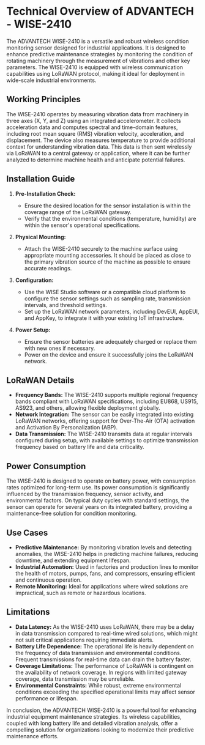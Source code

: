 # Technical Overview of ADVANTECH - WISE-2410

The ADVANTECH WISE-2410 is a versatile and robust wireless condition monitoring sensor designed for industrial applications. It is designed to enhance predictive maintenance strategies by monitoring the condition of rotating machinery through the measurement of vibrations and other key parameters. The WISE-2410 is equipped with wireless communication capabilities using LoRaWAN protocol, making it ideal for deployment in wide-scale industrial environments.

## Working Principles

The WISE-2410 operates by measuring vibration data from machinery in three axes (X, Y, and Z) using an integrated accelerometer. It collects acceleration data and computes spectral and time-domain features, including root mean square (RMS) vibration velocity, acceleration, and displacement. The device also measures temperature to provide additional context for understanding vibration data. This data is then sent wirelessly via LoRaWAN to a central gateway or application, where it can be further analyzed to determine machine health and anticipate potential failures.

## Installation Guide

1. **Pre-Installation Check:**
   - Ensure the desired location for the sensor installation is within the coverage range of the LoRaWAN gateway.
   - Verify that the environmental conditions (temperature, humidity) are within the sensor's operational specifications.

2. **Physical Mounting:**
   - Attach the WISE-2410 securely to the machine surface using appropriate mounting accessories. It should be placed as close to the primary vibration source of the machine as possible to ensure accurate readings.

3. **Configuration:**
   - Use the WISE Studio software or a compatible cloud platform to configure the sensor settings such as sampling rate, transmission intervals, and threshold settings.
   - Set up the LoRaWAN network parameters, including DevEUI, AppEUI, and AppKey, to integrate it with your existing IoT infrastructure.

4. **Power Setup:**
   - Ensure the sensor batteries are adequately charged or replace them with new ones if necessary.
   - Power on the device and ensure it successfully joins the LoRaWAN network.

## LoRaWAN Details

- **Frequency Bands:** The WISE-2410 supports multiple regional frequency bands compliant with LoRaWAN specifications, including EU868, US915, AS923, and others, allowing flexible deployment globally.
- **Network Integration:** The sensor can be easily integrated into existing LoRaWAN networks, offering support for Over-The-Air (OTA) activation and Activation By Personalization (ABP).
- **Data Transmission:** The WISE-2410 transmits data at regular intervals configured during setup, with available settings to optimize transmission frequency based on battery life and data criticality.

## Power Consumption

The WISE-2410 is designed to operate on battery power, with consumption rates optimized for long-term use. Its power consumption is significantly influenced by the transmission frequency, sensor activity, and environmental factors. On typical duty cycles with standard settings, the sensor can operate for several years on its integrated battery, providing a maintenance-free solution for condition monitoring.

## Use Cases

- **Predictive Maintenance:** By monitoring vibration levels and detecting anomalies, the WISE-2410 helps in predicting machine failures, reducing downtime, and extending equipment lifespan.
- **Industrial Automation:** Used in factories and production lines to monitor the health of motors, pumps, fans, and compressors, ensuring efficient and continuous operation.
- **Remote Monitoring:** Ideal for applications where wired solutions are impractical, such as remote or hazardous locations.

## Limitations

- **Data Latency:** As the WISE-2410 uses LoRaWAN, there may be a delay in data transmission compared to real-time wired solutions, which might not suit critical applications requiring immediate alerts.
- **Battery Life Dependence:** The operational life is heavily dependent on the frequency of data transmission and environmental conditions. Frequent transmissions for real-time data can drain the battery faster.
- **Coverage Limitations:** The performance of LoRaWAN is contingent on the availability of network coverage. In regions with limited gateway coverage, data transmission may be unreliable.
- **Environmental Constraints:** While robust, extreme environmental conditions exceeding the specified operational limits may affect sensor performance or lifespan.

In conclusion, the ADVANTECH WISE-2410 is a powerful tool for enhancing industrial equipment maintenance strategies. Its wireless capabilities, coupled with long battery life and detailed vibration analysis, offer a compelling solution for organizations looking to modernize their predictive maintenance efforts.